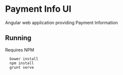 # Payment Info UI

Angular web application providing Payment Information

## Running
Requires NPM

      bower install
      npm install
      grunt serve
